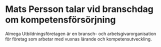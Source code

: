 # Mats Persson talar vid branschdag om kompetensförsörjning

Almega Utbildningsföretagen är en bransch\- och arbetsgivarorganisation för företag som arbetar med vuxnas lärande och kompetensutveckling.
